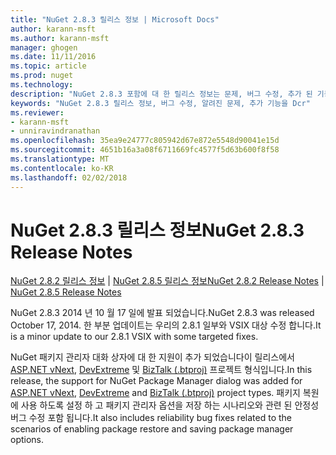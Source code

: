 ```yaml
---
title: "NuGet 2.8.3 릴리스 정보 | Microsoft Docs"
author: karann-msft
ms.author: karann-msft
manager: ghogen
ms.date: 11/11/2016
ms.topic: article
ms.prod: nuget
ms.technology: 
description: "NuGet 2.8.3 포함에 대 한 릴리스 정보는 문제, 버그 수정, 추가 된 기능 및 Dcr 알려져 있습니다."
keywords: "NuGet 2.8.3 릴리스 정보, 버그 수정, 알려진 문제, 추가 기능을 Dcr"
ms.reviewer:
- karann-msft
- unniravindranathan
ms.openlocfilehash: 35ea9e24777c805942d67e872e5548d90041e15d
ms.sourcegitcommit: 4651b16a3a08f6711669fc4577f5d63b600f8f58
ms.translationtype: MT
ms.contentlocale: ko-KR
ms.lasthandoff: 02/02/2018
---
```

# <a name="nuget-283-release-notes"></a><span data-ttu-id="0f5b0-104">NuGet 2.8.3 릴리스 정보</span><span class="sxs-lookup"><span data-stu-id="0f5b0-104">NuGet 2.8.3 Release Notes</span></span>

<span data-ttu-id="0f5b0-105">[NuGet 2.8.2 릴리스 정보](../release-notes/nuget-2.8.2.md) | [NuGet 2.8.5 릴리스 정보](../release-notes/nuget-2.8.5.md)</span><span class="sxs-lookup"><span data-stu-id="0f5b0-105">[NuGet 2.8.2 Release Notes](../release-notes/nuget-2.8.2.md) | [NuGet 2.8.5 Release Notes](../release-notes/nuget-2.8.5.md)</span></span>

<span data-ttu-id="0f5b0-106">NuGet 2.8.3 2014 년 10 월 17 일에 발표 되었습니다.</span><span class="sxs-lookup"><span data-stu-id="0f5b0-106">NuGet 2.8.3 was released October 17, 2014.</span></span> <span data-ttu-id="0f5b0-107">한 부분 업데이트는 우리의 2.8.1 일부와 VSIX 대상 수정 합니다.</span><span class="sxs-lookup"><span data-stu-id="0f5b0-107">It is a minor update to our 2.8.1 VSIX with some targeted fixes.</span></span>

<span data-ttu-id="0f5b0-108">NuGet 패키지 관리자 대화 상자에 대 한 지원이 추가 되었습니다이 릴리스에서 [ASP.NET vNext](http://www.asp.net/vnext), [DevExtreme](http://js.devexpress.com/) 및 [BizTalk (.btproj)](/biztalk/core/developing-biztalk-server-applications) 프로젝트 형식입니다.</span><span class="sxs-lookup"><span data-stu-id="0f5b0-108">In this release, the support for NuGet Package Manager dialog was added for [ASP.NET vNext](http://www.asp.net/vnext), [DevExtreme](http://js.devexpress.com/) and [BizTalk (.btproj)](/biztalk/core/developing-biztalk-server-applications) project types.</span></span> <span data-ttu-id="0f5b0-109">패키지 복원에 사용 하도록 설정 하 고 패키지 관리자 옵션을 저장 하는 시나리오와 관련 된 안정성 버그 수정 포함 됩니다.</span><span class="sxs-lookup"><span data-stu-id="0f5b0-109">It also includes reliability bug fixes related to the scenarios of enabling package restore and saving package manager options.</span></span>
